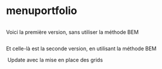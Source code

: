 # menuportfolio
<a href="https://zupimages.net/viewer.php?id=20/33/3ayy.png"><img src="https://zupimages.net/up/20/33/3ayy.png" alt="" /></a>

Voici la première version, sans utiliser la méthode BEM

<a href="https://zupimages.net/viewer.php?id=20/33/vojo.png"><img src="https://zupimages.net/up/20/33/vojo.png" alt="" /></a>

Et celle-là est la seconde version, en utilisant la méthode BEM

<a href="https://zupimages.net/viewer.php?id=20/34/u9ti.png"><img src="https://zupimages.net/up/20/34/u9ti.png" alt="" /></a>
Update avec la mise en place des grids
